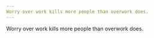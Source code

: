 ```yaml
---
Worry over work kills more people than overwork does.
---
```


Worry over work kills more people than overwork does.